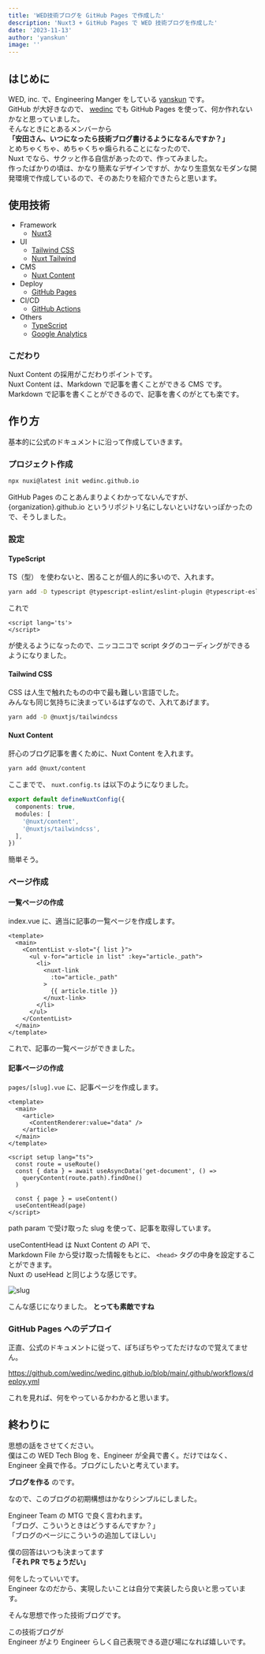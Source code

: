 ```yaml
---
title: 'WED技術ブログを GitHub Pages で作成した'
description: 'Nuxt3 + GitHub Pages で WED 技術ブログを作成した'
date: '2023-11-13'
author: 'yanskun'
image: ''
---
```


## はじめに
WED, inc. で、Engineering Manger をしている [yanskun](https://github.com/yanskun) です。  
GitHub が大好きなので、 [wedinc](https://github.com/wedinc) でも GitHub Pages を使って、何か作れないかなと思っていました。  
そんなときにとあるメンバーから  
**「安田さん、いつになったら技術ブログ書けるようになるんですか？」**  
とめちゃくちゃ、めちゃくちゃ煽られることになったので、  
Nuxt でなら、サクッと作る自信があったので、作ってみました。  
作ったばかりの頃は、かなり簡素なデザインですが、かなり生意気なモダンな開発環境で作成しているので、そのあたりを紹介できたらと思います。

## 使用技術

- Framework
  - [Nuxt3](https://content.nuxt.com/)
- UI
  - [Tailwind CSS](https://tailwindcss.com/)
  - [Nuxt Tailwind](https://tailwindcss.nuxtjs.org/)
- CMS
  - [Nuxt Content](https://content.nuxt.com/)
- Deploy
  - [GitHub Pages](https://docs.github.com/en/pages/getting-started-with-github-pages/about-github-pages)
- CI/CD
  - [GitHub Actions](https://github.com/features/actions)
- Others
  - [TypeScript](https://www.typescriptlang.org/)
  - [Google Analytics](https://developers.google.com/analytics)

### こだわり

Nuxt Content の採用がこだわりポイントです。  
Nuxt Content は、Markdown で記事を書くことができる CMS です。  
Markdown で記事を書くことができるので、記事を書くのがとても楽です。

## 作り方

基本的に公式のドキュメントに沿って作成していきます。

### プロジェクト作成

```bash
npx nuxi@latest init wedinc.github.io
```

GitHub Pages のことあんまりよくわかってないんですが、  
{organization}.github.io というリポジトリ名にしないといけないっぽかったので、そうしました。

### 設定

#### TypeScript
TS（型） を使わないと、困ることが個人的に多いので、入れます。

```bash
yarn add -D typescript @typescript-eslint/eslint-plugin @typescript-eslint/parser @nuxtjs/eslint-config-typescript
```

これで
```vue
<script lang='ts'>
</script>
```
が使えるようになったので、ニッコニコで script タグのコーディングができるようになりました。

#### Tailwind CSS
CSS は人生で触れたものの中で最も難しい言語でした。  
みんなも同じ気持ちに決まっているはずなので、入れてあげます。

```bash
yarn add -D @nuxtjs/tailwindcss
```

#### Nuxt Content
肝心のブログ記事を書くために、Nuxt Content を入れます。

```bash
yarn add @nuxt/content
```

ここまでで、 `nuxt.config.ts` は以下のようになりました。

```ts
export default defineNuxtConfig({
  components: true,
  modules: [
    '@nuxt/content',
    '@nuxtjs/tailwindcss',
  ],
})
```

簡単そう。

### ページ作成

#### 一覧ページの作成

index.vue に、適当に記事の一覧ページを作成します。

```vue
<template>
  <main>
    <ContentList v-slot="{ list }">
      <ul v-for="article in list" :key="article._path">
        <li>
          <nuxt-link
            :to="article._path"
          >
            {{ article.title }}
          </nuxt-link>
        </li>
      </ul>
    </ContentList>
  </main>
</template>
```

これで、記事の一覧ページができました。

#### 記事ページの作成

`pages/[slug].vue` に、記事ページを作成します。

```vue
<template>
  <main>
    <article>
      <ContentRenderer:value="data" />
    </article>
  </main>
</template>

<script setup lang="ts">
  const route = useRoute()
  const { data } = await useAsyncData('get-document', () =>
    queryContent(route.path).findOne()
  )

  const { page } = useContent()
  useContentHead(page)
</script>
```

path param で受け取った slug を使って、記事を取得しています。

useContentHead は Nuxt Content の API で、  
Markdown File から受け取った情報をもとに、 `<head>` タグの中身を設定することができます。  
Nuxt の useHead と同じような感じです。

![slug](content/created-the-blog/slug.png)

こんな感じになりました。
**とっても素敵ですね**

### GitHub Pages へのデプロイ
正直、公式のドキュメントに従って、ぽちぽちやってただけなので覚えてません。

https://github.com/wedinc/wedinc.github.io/blob/main/.github/workflows/deploy.yml

これを見れば、何をやっているかわかると思います。

## 終わりに

思想の話をさせてください。  
僕はこの WED Tech Blog を、Engineer が全員で書く。だけではなく、  
Engineer 全員で作る。ブログにしたいと考えています。  

**ブログを作る** のです。  

なので、このブログの初期構想はかなりシンプルにしました。  

Engineer Team の MTG で良く言われます。  
「ブログ、こういうときはどうするんですか？」  
「ブログのページにこういうの追加してほしい」  

僕の回答はいつも決まってます  
**「それ PR でちょうだい」**

何をしたっていいです。  
Engineer なのだから、実現したいことは自分で実装したら良いと思っています。  

そんな思想で作った技術ブログです。

この技術ブログが  
Engineer がより Engineer らしく自己表現できる遊び場になれば嬉しいです。
